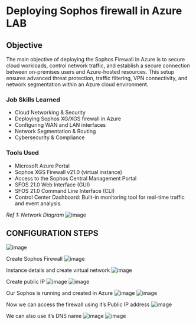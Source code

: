 # Deploying Sophos firewall in Azure LAB

## Objective

The main objective of deploying the Sophos Firewall in Azure is to secure cloud workloads, control network traffic, and establish a secure connection between on-premises users and Azure-hosted resources. This setup ensures advanced threat protection, traffic filtering, VPN connectivity, and network segmentation within an Azure cloud environment.

### Job Skills Learned

- Cloud Networking & Security
- Deploying Sophos XG/XGS firewall in Azure
-  Configuring WAN and LAN interfaces
- Network Segmentation & Routing
- Cybersecurity & Compliance


### Tools Used

- Microsoft Azure Portal
- Sophos XGS Firewall v21.0 (virtual instance) 
- Access to the Sophos Central Management Portal
- SFOS 21.0 Web Interface (GUI)
- SFOS 21.0 Command Line Interface (CLI)
- Control Center Dashboard: Built-in monitoring tool for real-time traffic and event analysis.


*Ref 1: Network Diagram*
![image](https://github.com/user-attachments/assets/f1fd83a1-fd8f-4349-b471-1d0a401d2855)

 




## CONFIGURATION STEPS
![image](https://github.com/user-attachments/assets/dedc349e-fef5-44ab-9ef8-3a4a6fbbc882)
 
Create Sophos Firewall
 ![image](https://github.com/user-attachments/assets/c652e38f-4dd8-4426-be7b-c1450a86495c)

Instance details and create virtual network
![image](https://github.com/user-attachments/assets/fc323f35-1150-42c8-bf34-6a9fd694cd8b)

 
Create public IP
![image](https://github.com/user-attachments/assets/a2700e89-4623-4536-8cf2-0c83ebef8e2c)
![image](https://github.com/user-attachments/assets/562940f4-f752-465d-b771-aa817e858d89)
 
 
Our Sophos is running and created in Azure
![image](https://github.com/user-attachments/assets/5ab7fca2-eaa0-47f2-a622-234f5a297a52)
![image](https://github.com/user-attachments/assets/1bb50949-40ce-4426-b5c5-a7dede70cd02)
 
 
Now we can access the firewall using it’s Public IP address
![image](https://github.com/user-attachments/assets/b01b9e53-2b05-4051-ad4f-bae14f72b87a)
 
We can also use it’s DNS name
![image](https://github.com/user-attachments/assets/6e7cca43-4566-4a36-b488-9ef23b9265d9)
![image](https://github.com/user-attachments/assets/e4e78dd2-d989-443f-a003-9901906903ac)


 
 

